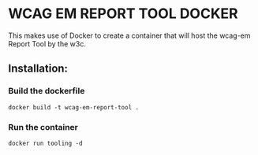 # WCAG EM REPORT TOOL DOCKER

This makes use of Docker to create a container that will host the wcag-em Report Tool by the w3c.

## Installation:

### Build the dockerfile

```
docker build -t wcag-em-report-tool .
```

### Run the container
```
docker run tooling -d
```
